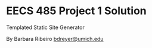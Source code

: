 EECS 485 Project 1 Solution
===========================
Templated Static Site Generator

By Barbara Ribeiro <bdreyer@umich.edu>